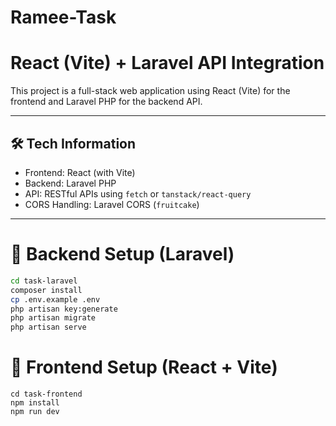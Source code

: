 # Ramee-Task
# React (Vite) + Laravel API Integration

This project is a full-stack web application using React (Vite) for the frontend and Laravel PHP for the backend API.

---

## 🛠️ Tech Information

- Frontend: React (with Vite)
- Backend: Laravel PHP
- API: RESTful APIs using `fetch` or `tanstack/react-query`
- CORS Handling: Laravel CORS (`fruitcake`)

---

# 🔧 Backend Setup (Laravel)

```bash
cd task-laravel
composer install
cp .env.example .env
php artisan key:generate
php artisan migrate
php artisan serve

```

# 🔧 Frontend Setup (React + Vite)

```
cd task-frontend
npm install
npm run dev

```